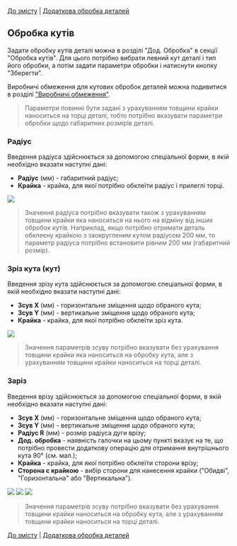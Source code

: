 [До змісту](/service/doc/?cid=stol) | [Додаткова обробка деталей](/service/doc/?cid=stol&s=detail-additives)
## Обробка кутів

Задати обробку кутів деталі можна в розділі "Дод. Обробка" в секції "Обробка кутів".
Для цього потрібно вибрати певний кут деталі і тип його обробки, а потім задати параметри обробки і натиснути кнопку "Зберегти".

Виробничі обмеження для кутових обробок деталей можна подивитися в розділі ["Виробничі обмеження"](/service/doc/?cid=stol&s=limitations#corner-operations-limits).

> Параметри повинні бути задані з урахуванням товщини крайки наноситься на торці деталі, тобто потрібно вказувати параметри обробки щодо габаритних розмірів деталі.


<a name="corner-radius"/>

### Радіус

Введення радіуса здійснюється за допомогою спеціальної форми, в якій необхідно вказати наступні дані:

- __Радіус__ (мм) - габаритний радіус;
- __Крайка__ - крайка, для якої потрібно обклеїти радіус і прилеглі торці.

![](/service/doc/img/corner-radius-stol.png)

> Значення радіуса потрібно вказувати також з урахуванням товщини крайки яка наноситься на нього на відміну від інших обробок кутів.
Наприклад, якщо потрібно отримати деталь обклеєну крайкою з заокругленим кутом радіусом 200 мм, то параметр радіуса потрібно встановити рівним 200 мм (габаритний розмір).


<a name="corner-cut"/>

### Зріз кута (кут)

Введення зрізу кута здійснюється за допомогою спеціальної форми, в якій необхідно вказати наступні дані:

- __Зсув X__ (мм) - горизонтальне зміщення щодо обраного кута;
- __Зсув Y__ (мм) - вертикальне зміщення щодо обраного кута;
- __Крайка__ - крайка, для якої потрібно обклеїти зріз кута.

![](/service/doc/img/corner-cut.png)

> Значення параметрів зсуву потрібно вказувати без урахування товщини крайки яка наноситься на обробку кута, але з урахуванням товщини крайки наноситься на торці деталі.


<a name="corner-cutout"/>

### Заріз

Введення врізу здійснюється за допомогою спеціальної форми, в якій необхідно вказати наступні дані:

- __Зсув X__ (мм) - горизонтальне зміщення щодо обраного кута;
- __Зсув Y__ (мм) - вертикальне зміщення щодо обраного кута;
- __Радіус R__ (мм) - розмір радіуса дуги врізу;
- __Дод. обробка__ - наявність галочки на цьому пункті вказує на те, що потрібно провести додаткову операцію для отримання внутрішнього кута 90&deg; (см. мал.);
- __Крайка__ - крайка, для якої потрібно обклеїти сторони врізу;
- __Сторона с крайкою__ - вибір сторони для нанесення крайки ("Обидві", "Горизонтальна" або "Вертикальна").

![](/service/doc/img/corner-cutout.png) ![](/service/doc/img/corner-cutout-ext.png) ![](/service/doc/img/corner-cutout-r.png)

> Значення параметрів зсуву потрібно вказувати без урахування товщини крайки наноситься на обробку кута, але з урахуванням товщини крайки наноситься на торці деталі.


[До змісту](/service/doc/?cid=stol) | [Додаткова обробка деталей](/service/doc/?cid=stol&s=detail-additives)